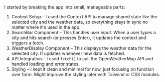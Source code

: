 I started by breaking the app into small, manageable parts:

1. Context Setup – I used the Context API to manage shared state like the selected city and the weather data, so everything stays in sync no matter where it's used in the app.
2. SearchBar Component – This handles user input. When a user types a city and hits search (or presses Enter), it updates the context and triggers a fetch.
3. WeatherDisplay Component – This displays the weather data for the selected city. It updates whenever new data is fetched.
4. API Integration – I used `fetch()` to call the OpenWeatherMap API and handled loading and error states.
5. Styling – I kept it clean and minimal for now, just focusing on function over form. Might improve the styling later with Tailwind or CSS modules.
